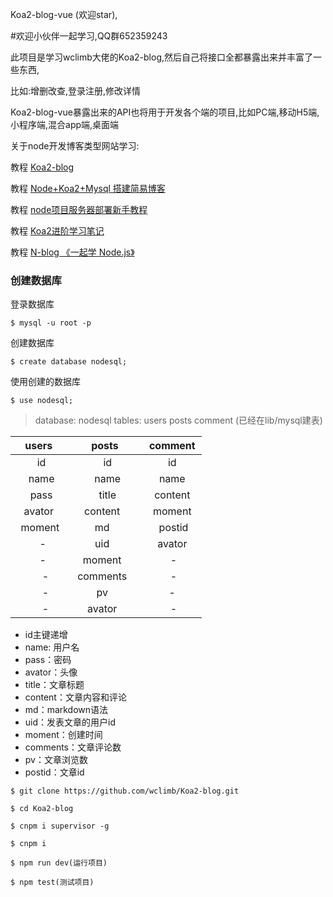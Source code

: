 Koa2-blog-vue (欢迎star),

#欢迎小伙伴一起学习,QQ群652359243

此项目是学习wclimb大佬的Koa2-blog,然后自己将接口全都暴露出来并丰富了一些东西,

比如:增删改查,登录注册,修改详情

Koa2-blog-vue暴露出来的API也将用于开发各个端的项目,比如PC端,移动H5端,小程序端,混合app端,桌面端

关于node开发博客类型网站学习:

教程 [Koa2-blog](https://github.com/wclimb/Koa2-blog)

教程 [Node+Koa2+Mysql 搭建简易博客](http://www.wclimb.site/2017/07/12/Node-Koa2-Mysql-%E6%90%AD%E5%BB%BA%E7%AE%80%E6%98%93%E5%8D%9A%E5%AE%A2/)

教程 [node项目服务器部署新手教程](http://www.wclimb.site/2018/07/28/node%E9%A1%B9%E7%9B%AE%E6%9C%8D%E5%8A%A1%E5%99%A8%E9%83%A8%E7%BD%B2-%E6%96%B0%E6%89%8B%E6%95%99%E7%A8%8B/)

教程 [Koa2进阶学习笔记](https://chenshenhai.github.io/koa2-note/)

教程 [N-blog 《一起学 Node.js》](https://github.com/nswbmw/N-blog)
### 创建数据库 

登录数据库
```
$ mysql -u root -p
```
创建数据库
```
$ create database nodesql;
```
使用创建的数据库
```
$ use nodesql;
```

> database: nodesql  tables: users posts comment  (已经在lib/mysql建表)


| users   | posts    |  comment  |
| :----: | :----:   | :----: |
|   id    |   id    |   id    |
|   name    |   name    |   name    |
|   pass    |   title    |   content    |
|   avator     | content      |   moment    |
|    moment     | md      |    postid   |
|     -    | uid      |   avator    |
|     -    | moment      |    -   |
|     -   | comments      |    -   |      
|     -   | pv             |   -   |      
|     -   |  avator       |    -   |    


* id主键递增
* name: 用户名
* pass：密码
* avator：头像
* title：文章标题
* content：文章内容和评论
* md：markdown语法
* uid：发表文章的用户id 
* moment：创建时间
* comments：文章评论数
* pv：文章浏览数
* postid：文章id

```
$ git clone https://github.com/wclimb/Koa2-blog.git
```
```
$ cd Koa2-blog
```
```
$ cnpm i supervisor -g
```
```
$ cnpm i 
```
```
$ npm run dev(运行项目)
```
```
$ npm test(测试项目)
```
